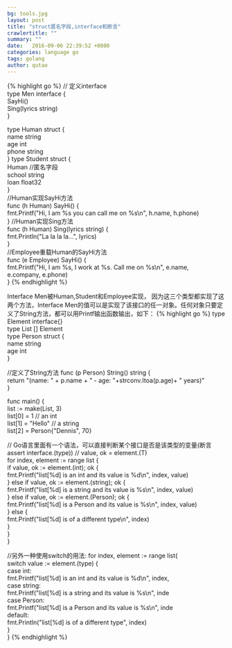 ```yaml
---
bg: tools.jpg
layout: post
title: "struct匿名字段,interface和断言"
crawlertitle: ""
summary: ""
date:   2016-09-06 22:39:52 +0800
categories: language go
tags: golang
author: qutao
---
```


{% highlight go %}
// 定义interface  
type Men interface {  
SayHi()  
Sing(lyrics string)  
}
 
type Human struct {  
name string  
age int  
phone string  
}
type Student struct {  
Human //匿名字段  
school string  
loan float32  
}  
//Human实现SayHi方法  
func (h Human) SayHi() {  
fmt.Printf("Hi, I am %s you can call me on %s\n", h.name, h.phone)  
}
//Human实现Sing方法  
func (h Human) Sing(lyrics string) {  
fmt.Println("La la la la...", lyrics)  
}   
//Employee重载Human的SayHi方法  
func (e Employee) SayHi() {  
fmt.Printf("Hi, I am %s, I work at %s. Call me on %s\n", e.name,  
e.company, e.phone)  
}
{% endhighlight %}

Interface Men被Human,Student和Employee实现，
因为这三个类型都实现了这两个方法，Interface Men的值可以是实现了该接口的任一对象。任何对象只要定义了String方法，都可以用Printf输出函数输出，如下：
{% highlight go %}
type Element interface{}  
type List [] Element  
type Person struct {  
name string  
age int  
}

//定义了String方法
func (p Person) String() string {  
return "(name: " + p.name + " - age: "+strconv.Itoa(p.age)+ " years)"  
}

func main() {  
list := make(List, 3)  
list[0] = 1 // an int  
list[1] = "Hello" // a string  
list[2] = Person{"Dennis", 70}

// Go语言里面有一个语法，可以直接判断某个接口是否是该类型的变量(断言assert interface.(type))
// value, ok = element.(T)  
for index, element := range list {  
if value, ok := element.(int); ok {  
fmt.Printf("list[%d] is an int and its value is %d\n", index, value)  
} else if value, ok := element.(string); ok {  
fmt.Printf("list[%d] is a string and its value is %s\n", index, value)  
} else if value, ok := element.(Person); ok {  
fmt.Printf("list[%d] is a Person and its value is %s\n", index, value)  
} else {  
fmt.Printf("list[%d] is of a different type\n", index)  
}  
}  
}

//另外一种使用switch的用法:
for index, element := range list{  
switch value := element.(type) {  
case int:  
fmt.Printf("list[%d] is an int and its value is %d\n", index,  
case string:  
fmt.Printf("list[%d] is a string and its value is %s\n", inde  
case Person:  
fmt.Printf("list[%d] is a Person and its value is %s\n", inde  
default:  
fmt.Println("list[%d] is of a different type", index)  
}  
}
{% endhighlight %}
